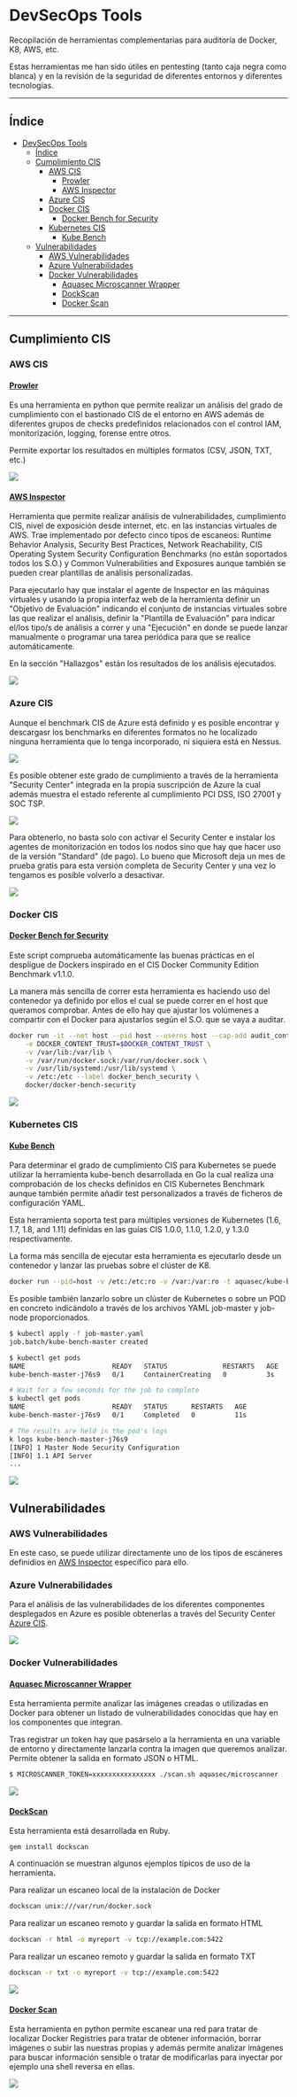 # DevSecOps Tools
Recopilación de herramientas complementarias para auditoría de Docker, K8, AWS, etc. 

Estas herramientas me han sido útiles en pentesting (tanto caja negra como blanca) y en la revisión de la seguridad de diferentes entornos y diferentes tecnologías.

---

## Índice

- [DevSecOps Tools](#devsecops-tools)
  - [Índice](#%C3%ADndice)
  - [Cumplimiento CIS](#cumplimiento-cis)
    - [AWS CIS](#aws-cis)
      - [Prowler](#prowler)
      - [AWS Inspector](#aws-inspector)
    - [Azure CIS](#azure-cis)
    - [Docker CIS](#docker-cis)
      - [Docker Bench for Security](#docker-bench-for-security)
    - [Kubernetes CIS](#kubernetes-cis)
      - [Kube Bench](#kube-bench)
  - [Vulnerabilidades](#vulnerabilidades)
    - [AWS Vulnerabilidades](#aws-vulnerabilidades)
    - [Azure Vulnerabilidades](#azure-vulnerabilidades)
    - [Docker Vulnerabilidades](#docker-vulnerabilidades)
      - [Aquasec Microscanner Wrapper](#aquasec-microscanner-wrapper)
      - [DockScan](#dockscan)
      - [Docker Scan](#docker-scan)

---

## Cumplimiento CIS

### AWS CIS

#### [Prowler](https://github.com/toniblyx/prowler)

Es una herramienta en python que permite realizar un análisis del grado de cumplimiento con el bastionado CIS de el entorno en AWS además de diferentes grupos de checks predefinidos relacionados con el control IAM, monitorización, logging, forense entre otros.

Permite exportar los resultados en múltiples formatos (CSV, JSON, TXT, etc.)

![](./img/prowler.png)

#### [AWS Inspector](http://console.aws.amazon.com/inspector/)

Herramienta que permite realizar análisis de vulnerabilidades, cumplimiento CIS, nivel de exposición desde internet, etc. en las instancias virtuales de AWS. Trae implementado por defecto cinco tipos de escaneos: Runtime Behavior Analysis, Security Best Practices, Network Reachability, CIS Operating System Security Configuration Benchmarks (no están soportados todos los S.O.) y Common Vulnerabilities and Exposures aunque también se pueden crear plantillas de análisis personalizadas.

Para ejecutarlo hay que instalar el agente de Inspector en las máquinas virtuales y usando la propia interfaz web de la herramienta definir un "Objetivo de Evaluación" indicando el conjunto de instancias virtuales sobre las que realizar el análisis, definir la "Plantilla de Evaluación" para indicar el/los tipo/s de análisis a correr y una "Ejecución" en donde se puede lanzar manualmente o programar una tarea periódica para que se realice automáticamente.

En la sección "Hallazgos" están los resultados de los análisis ejecutados.

![](./img/inspector.png)

### Azure CIS

Aunque el benchmark CIS de Azure está definido y es posible encontrar y descargasr los benchmarks en diferentes formatos no he localizado ninguna herramienta que lo tenga incorporado, ni siquiera está en Nessus.

![](./img/azure1.png)

Es posible obtener este grado de cumplimiento a través de la herramienta "Security Center" integrada en la propia suscripción de Azure la cual además muestra el estado referente al cumplimiento PCI DSS, ISO 27001 y SOC TSP.

![](./img/azure2.png)

Para obtenerlo, no basta solo con activar el Security Center e instalar los agentes de monitorización en todos los nodos sino que hay que hacer uso de la versión "Standard" (de pago). Lo bueno que Microsoft deja un mes de prueba gratis para esta versión completa de Security Center y una vez lo tengamos es posible volverlo a desactivar.

![](./img/azure3.png)

### Docker CIS

#### [Docker Bench for Security](https://github.com/docker/docker-bench-security)

Este script comprueba automáticamente las buenas prácticas en el despligue de Dockers inspirado en el CIS Docker Community Edition Benchmark v1.1.0.

La manera más sencilla de correr esta herramienta es haciendo uso del contenedor ya definido por ellos el cual se puede correr en el host que queramos comprobar. Antes de ello hay que ajustar los volúmenes a compartir con el Docker para ajustarlos según el S.O. que se vaya a auditar.

```bash
docker run -it --net host --pid host --userns host --cap-add audit_control \
    -e DOCKER_CONTENT_TRUST=$DOCKER_CONTENT_TRUST \
    -v /var/lib:/var/lib \
    -v /var/run/docker.sock:/var/run/docker.sock \
    -v /usr/lib/systemd:/usr/lib/systemd \
    -v /etc:/etc --label docker_bench_security \
    docker/docker-bench-security
```
![](./img/docker.png)

### Kubernetes CIS

#### [Kube Bench](https://github.com/aquasecurity/kube-bench)

Para determinar el grado de cumplimiento CIS para Kubernetes se puede utilizar la herramienta kube-bench desarrollada en Go la cual realiza una comprobación de los checks definidos en CIS Kubernetes Benchmark aunque también permite añadir test personalizados a través de ficheros de configuración YAML.

Esta herramienta soporta test para múltiples versiones de Kubernetes (1.6, 1.7, 1.8, and 1.11) definidas en las guías CIS 1.0.0, 1.1.0, 1.2.0, y 1.3.0 respectivamente.

La forma más sencilla de ejecutar esta herramienta es ejecutarlo desde un contenedor y lanzar las pruebas sobre el clúster de K8.

```bash
docker run --pid=host -v /etc:/etc:ro -v /var:/var:ro -t aquasec/kube-bench:latest <master|node>
```

Es posible también lanzarlo sobre un clúster de Kubernetes o sobre un POD en concreto indicándolo a través de los archivos YAML job-master y job-node proporcionados.

```bash
$ kubectl apply -f job-master.yaml 
job.batch/kube-bench-master created

$ kubectl get pods
NAME                      READY   STATUS              RESTARTS   AGE
kube-bench-master-j76s9   0/1     ContainerCreating   0          3s

# Wait for a few seconds for the job to complete
$ kubectl get pods
NAME                      READY   STATUS      RESTARTS   AGE
kube-bench-master-j76s9   0/1     Completed   0          11s

# The results are held in the pod's logs
k logs kube-bench-master-j76s9
[INFO] 1 Master Node Security Configuration
[INFO] 1.1 API Server
...
```
![](./img/cisk8.png)

## Vulnerabilidades

### AWS Vulnerabilidades

En este caso, se puede utilizar directamente uno de los tipos de escáneres definidios en [AWS Inspector](#aws-inspector) específico para ello.

### Azure Vulnerabilidades

Para el análisis de las vulnerabilidades de los diferentes componentes desplegados en Azure es posible obtenerlas a través del Security Center [Azure CIS](#azure-cis).

![](./img/azure4.png)

### Docker Vulnerabilidades

#### [Aquasec Microscanner Wrapper](https://github.com/lukebond/microscanner-wrapper)

Esta herramienta permite analizar las imágenes creadas o utilizadas en Docker para obtener un listado de vulnerabilidades conocidas que hay en los componentes que integran.

Tras registrar un token hay que pasárselo a la herramienta en una variable de entorno y directamente lanzarla contra la imagen que queremos analizar. Permite obtener la salida en formato JSON o HTML.

```bash
$ MICROSCANNER_TOKEN=xxxxxxxxxxxxxxxx ./scan.sh aquasec/microscanner
```
![](./img/microscanner.png)

#### [DockScan](https://github.com/kost/dockscan)

Esta herramienta está desarrollada en Ruby.

```
gem install dockscan
```

A continuación se muestran algunos ejemplos típicos de uso de la herramienta.

Para realizar un escaneo local de la instalación de Docker
``` bash
dockscan unix:///var/run/docker.sock
```

Para realizar un escaneo remoto y guardar la salida en formato HTML
```bash
dockscan -r html -o myreport -v tcp://example.com:5422
```

Para realizar un escaneo remoto y guardar la salida en formato TXT
```bash
dockscan -r txt -o myreport -v tcp://example.com:5422
```

![](./img/dockscan.png)

#### [Docker Scan](https://github.com/cr0hn/dockerscan)

Esta herramienta en python permite escanear una red para tratar de localizar Docker Registries para tratar de obtener información, borrar imágenes o subir las nuestras propias y además permite analizar imágenes para buscar información sensible o tratar de modificarlas para inyectar por ejemplo una shell reversa en ellas.

![](./img/dockscan2.png)